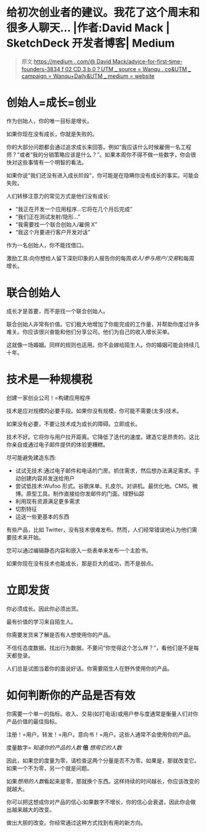 # 给初次创业者的建议。我花了这个周末和很多人聊天… |作者:David Mack | SketchDeck 开发者博客| Medium

> 原文:[https://medium . com/@ David Mack/advice-for-first-time-founders-3834 f 02 CD 3 b 0？UTM _ source = Wanqu . co&UTM _ campaign = Wanqu+Daily&UTM _ medium = website](https://medium.com/@DavidMack/advice-for-first-time-founders-3834f02cd3b0?utm_source=wanqu.co&utm_campaign=Wanqu+Daily&utm_medium=website)

# **创始人=成长=创业**

作为创始人，你的唯一目标是增长。

如果你现在没有成长，你就是失败的。

你的大部分问题都会通过追求成长来回答。例如“我应该什么时候雇佣一名工程师？”或者“我的分销策略应该是什么？”。如果本周你不得不做一些数字，你会很快对这些事情有一个明智的看法。

如果你说“我们还没有进入成长阶段”，你可能是在隐瞒你没有成长的事实。可能会失败。

人们转移注意力的常见方式是他们没有成长:

*   “我正在开发一个应用程序…它将在几个月后完成”
*   “我们正在测试发射/隐形…”
*   “我需要找一个联合创始人/雇佣 X”
*   “我这个月要进行客户开发对话”

作为一名创始人，你不能找借口。

激励工具:向你想给人留下深刻印象的人报告你的每周*收入/参与用户/交易*和每周增长。

# 联合创始人

成长才是首要，而不是找一个联合创始人。

联合创始人非常有价值。它们极大地增加了你能完成的工作量，并帮助你度过许多难关。你应该很兴奋能和他们分享公司。他们为自己的收入增长买单。

这就像一场婚姻。同样的规则也适用。你不会嫁给陌生人。你的婚姻可能会持续几十年。

# 技术是一种规模税

创建一家创业公司！=构建应用程序

技术是应对规模的必要手段。如果你没有规模，你可能不需要(太多)技术。

如果没有必要，不要让技术成为成长的障碍。立即成长。

技术不好。它将你与用户拉开距离。它降低了迭代的速度。建造它是昂贵的。这比你亲自或通过电子邮件提供的体验更糟糕。

尽可能避免建造东西:

*   试试无技术:通过电子邮件和电话的门房。抓住需求，然后想办法满足需求。手动创建内容并发送给用户
*   尝试低技术:Wufoo 形式。谷歌床单。扎皮尔。对讲机。最优化地。CMS。微博。原型工具。制作直接给你发邮件的门面。绿野仙踪
*   利用现有资源满足更多需求
*   切割特征
*   运送一些更基本的东西

有些产品，比如 Twitter，没有技术很难发布。然而，人们经常错误地认为他们需要技术来开始。

您可以通过编辑静态内容和嵌入一些表单来发布一个主脸书。

如果你现在没有技术也能成长，那是巨大的成功，而不是弱点。

# 立即发货

你必须成长。因此你必须出货。

最有价值的学习来自陌生人。

你需要发货来了解是否有人想使用你的产品。

不信任态度数据。找出行为数据。不要问“你觉得这个怎么样？”，看他们是不是每天都登录。

人们总是试图当着你的面说好话。你需要陌生人在野外使用你的产品。

# 如何判断你的产品是否有效

你需要一个单一的指标。收入、交易(如打电话)或用户参与度通常是衡量人们对你产品价值的最佳指标。

注册！=用户。转发！=用户。意向书！=用户。这些人通常不会使用你的产品。

度量数字= *知道你的产品的人数* **倍** *想用它的人数*

因此，如果您的度量为零，请检查这两个分量是否不为零。如果是，那就改变它。如果一个不为零，另一个就是问题。

如果*想用的人数*看起来是零，那就换个东西。这样持续的时间越长，你应该改变的就越大。

你可以把这想成你对产品的信心:如果数字不增长，你的信心会衰退，因此你会做出越来越大的改变。

做出大胆的改变。你经常通过这种方式找到有用的新方向。